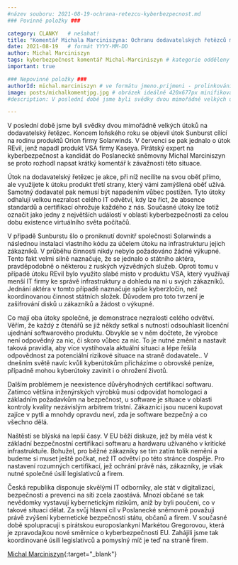 ```yaml
---
#název souboru: 2021-08-19-ochrana-retezcu-kyberbezpecnost.md
### Povinné položky ###

category: CLANKY   # nešahat!
title: "Komentář Michala Marciniszyna: Ochranu dodavatelských řetězců musíme brát vážně"
date: 2021-08-19   # formát YYYY-MM-DD
author: Michal Marciniszyn
tags: kyberbezpečnost komentář Michal-Marciniszyn # kategorie odděleny mezerami, např. volby zemědělství životní-prostředí piráti (viz https://jihomoravsky.pirati.cz/tags/)
important: true

### Nepovinné položky ###
authorId: michal.marciniszyn # ve formátu jmeno.prijmeni - prolinkování s profilem přes uid
image: posts/michalkomentjpg.jpg # obrázek ideálně 420x677px minifikovaný přes https://tinypng.com/
#description: V poslední době jsme byli svědky dvou mimořádně velkých útoků na dodavatelský řetězec. Koncem loňského roku se objevil útok Sunburst cílící na rodinu produktů Orion firmy Solarwinds. V červenci se pak jednalo o útok REvil, jenž napadl produkt VSA firmy Kaseya. Pirátský expert na kyberbezpečnost a kandidát do Poslanecké sněmovny Michal Marciniszyn se proto rozhodl napsat krátký komentář o závažnosti této situace. 

---
```

V poslední době jsme byli svědky dvou mimořádně velkých útoků na dodavatelský řetězec. Koncem loňského roku se objevil útok Sunburst cílící na rodinu produktů Orion firmy Solarwinds. V červenci se pak jednalo o útok REvil, jenž napadl produkt VSA firmy Kaseya. Pirátský expert na kyberbezpečnost a kandidát do Poslanecké sněmovny Michal Marciniszyn se proto rozhodl napsat krátký komentář k závažnosti této situace. 

Útok na dodavatelský řetězec je akce, při níž necílíte na svou oběť přímo, ale využijete k útoku produkt třetí strany, který vámi zamýšlená oběť užívá. Samotný dodavatel pak nemusí být napadením vůbec postižen. Tyto útoky odhalují velkou nezralost celého IT odvětví, kdy lze říct, že absence standardů a certifikací ohrožuje každého z nás. Současné útoky lze totiž označit jako jedny z největších událostí v oblasti kyberbezpečnosti za celou dobu existence virtuálního světa počítačů.

V případě Sunburstu šlo o proniknutí dovnitř společnosti Solarwinds a následnou instalaci vlastního kódu za účelem útoku na infrastrukturu jejich zákazníků. V průběhu činnosti nikdy nebylo požadováno žádné výkupné. Tento fakt velmi silně naznačuje, že se jednalo o státního aktéra, pravděpodobně o některou z ruských výzvědných služeb. Oproti tomu v případě útoku REvil bylo využito slabé místo v produktu VSA, který využívají menší IT firmy ke správě infrastruktury a dohledu na ni u svých zákazníků. Jednání aktéra v tomto případě naznačuje spíše kyberzločin, než koordinovanou činnost státních složek. Důvodem pro toto tvrzení je zašifrování disků u zákazníků a žádost o výkupné.

Co mají oba útoky společné, je demonstrace nezralosti celého odvětví. Věřím, že každý z čtenářů se již někdy setkal s nutností odsouhlasit licenční ujednání softwarového produktu. Obvykle se v něm dočtete, že výrobce není odpovědný za nic, či skoro vůbec za nic. To je nutné změnit a nastavit taková pravidla, aby více vystihovala aktuální situaci a lépe řešila odpovědnost za potenciální rizikové situace na straně dodavatele.. V dnešním světě navíc kvůli kyberútokům přicházíme o obrovské peníze, případně mohou kyberútoky zavinit i o ohrožení životů. 

Dalším problémem je neexistence důvěryhodných certifikací softwaru. Zatímco většina inženýrských výrobků musí odpovídat homologaci a základním požadavkům na bezpečnost, u software je situace v oblasti kontroly kvality nezávislým arbitrem tristní. Zákazníci jsou nuceni kupovat zajíce v pytli a mnohdy opravdu neví, zda je software bezpečný a co všechno dělá. 

Naštěstí se blýská na lepší časy. V EU běží diskuze, jež by měla vést k základní bezpečnostní certifikaci softwaru a hardwaru užívaného v kritické infrastruktuře. Bohužel, pro běžné zákazníky se tím zatím tolik nemění a budeme si muset ještě počkat, než IT odvětví po této stránce dospěje. Pro nastavení rozumných certifikací, jež ochrání právě nás, zákazníky, je však nutné společné úsilí legislativců a firem. 

Česká republika disponuje skvělými IT odborníky, ale stát v digitalizaci, bezpečnosti a prevenci na síti zcela zaostává. Mnozí občané se tak nevědomky vystavují kybernetickým rizikům, aniž by byli poučeni, co v takové situaci dělat. Za svůj hlavní cíl v Poslanecké sněmovně považuji právě zvýšení kybernetické bezpečnosti státu, občanů a firem. V současné době spolupracuji s pirátskou europoslankyní Markétou Gregorovou, která je zpravodajkou nové směrnice o kyberbezpečnosti EU. Zahájili jsme tak koordinované úsilí legislativců a pomyslný míč je teď na straně firem. 

[Michal Marciniszyn](https://jihomoravsky.pirati.cz/lide/michal-marciniszyn/){:target="_blank"}
